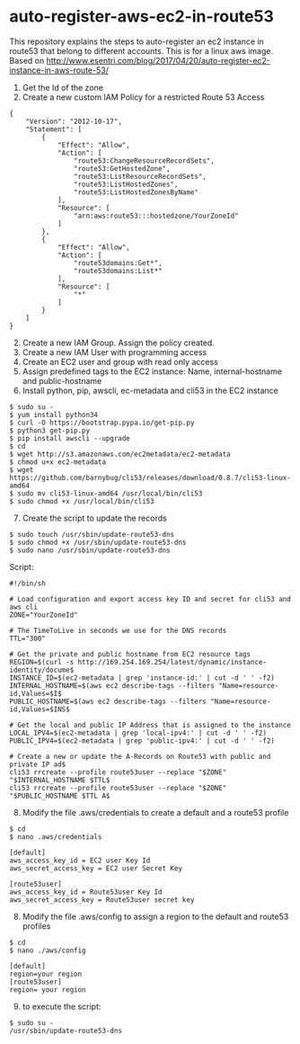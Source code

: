 # auto-register-aws-ec2-in-route53

This repository explains the steps to auto-register an ec2 instance in route53 that belong to different accounts. This is for a linux aws image.
Based on http://www.esentri.com/blog/2017/04/20/auto-register-ec2-instance-in-aws-route-53/

1. Get the Id of the zone
2. Create a new custom IAM Policy for a restricted Route 53 Access
```
{
    "Version": "2012-10-17",
    "Statement": [
        {
            "Effect": "Allow",
            "Action": [
                "route53:ChangeResourceRecordSets",
                "route53:GetHostedZone",
                "route53:ListResourceRecordSets",
                "route53:ListHostedZones",
                "route53:ListHostedZonesByName"
            ],
            "Resource": [
                "arn:aws:route53:::hostedzone/YourZoneId"
            ]
        },
        {
            "Effect": "Allow",
            "Action": [
                "route53domains:Get*",
                "route53domains:List*"
            ],
            "Resource": [
                "*"
            ]
        }
    ]
}
```
2. Create a new IAM Group. Assign the policy created. 
3. Create a new IAM User with programming access
4. Create an EC2 user and group with read only access
5. Assign predefined tags to the EC2 instance: Name, internal-hostname and public-hostname
6. Install python, pip, awscli, ec-metadata and cli53 in the EC2 instance
```
$ sudo su -
$ yum install python34
$ curl -O https://bootstrap.pypa.io/get-pip.py
$ python3 get-pip.py 
$ pip install awscli --upgrade 
$ cd
$ wget http://s3.amazonaws.com/ec2metadata/ec2-metadata
$ chmod u+x ec2-metadata
$ wget https://github.com/barnybug/cli53/releases/download/0.8.7/cli53-linux-amd64
$ sudo mv cli53-linux-amd64 /usr/local/bin/cli53
$ sudo chmod +x /usr/local/bin/cli53
```
7. Create the script to update the records
```
$ sudo touch /usr/sbin/update-route53-dns
$ sudo chmod +x /usr/sbin/update-route53-dns
$ sudo nano /usr/sbin/update-route53-dns
```
Script:
```
#!/bin/sh

# Load configuration and export access key ID and secret for cli53 and aws cli
ZONE="YourZoneId"

# The TimeToLive in seconds we use for the DNS records
TTL="300"

# Get the private and public hostname from EC2 resource tags
REGION=$(curl -s http://169.254.169.254/latest/dynamic/instance-identity/docume$
INSTANCE_ID=$(ec2-metadata | grep 'instance-id:' | cut -d ' ' -f2)
INTERNAL_HOSTNAME=$(aws ec2 describe-tags --filters "Name=resource-id,Values=$I$
PUBLIC_HOSTNAME=$(aws ec2 describe-tags --filters "Name=resource-id,Values=$INS$

# Get the local and public IP Address that is assigned to the instance
LOCAL_IPV4=$(ec2-metadata | grep 'local-ipv4:' | cut -d ' ' -f2)
PUBLIC_IPV4=$(ec2-metadata | grep 'public-ipv4:' | cut -d ' ' -f2)

# Create a new or update the A-Records on Route53 with public and private IP ad$
cli53 rrcreate --profile route53user --replace "$ZONE" "$INTERNAL_HOSTNAME $TTL$
cli53 rrcreate --profile route53user --replace "$ZONE" "$PUBLIC_HOSTNAME $TTL A$
```
8. Modify the file .aws/credentials to create a default and a route53 profile
```
$ cd
$ nano .aws/credentials
```
```
[default]
aws_access_key_id = EC2 user Key Id
aws_secret_access_key = EC2 user Secret Key

[route53user]
aws_access_key_id = Route53user Key Id
aws_secret_access_key = Route53user secret key
```
8. Modify the file .aws/config to assign a region to the default and route53 profiles
```
$ cd
$ nano ./aws/config
```
```
[default]
region=your region
[route53user]
region= your region
```
9. to execute the script:
```
$ sudo su - 
/usr/sbin/update-route53-dns
```




